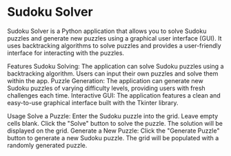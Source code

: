 # Sudoku Solver

Sudoku Solver is a Python application that allows you to solve Sudoku puzzles and generate new puzzles using a graphical user interface (GUI). It uses backtracking algorithms to solve puzzles and provides a user-friendly interface for interacting with the puzzles.

Features
Sudoku Solving: The application can solve Sudoku puzzles using a backtracking algorithm. Users can input their own puzzles and solve them within the app.
Puzzle Generation: The application can generate new Sudoku puzzles of varying difficulty levels, providing users with fresh challenges each time.
Interactive GUI: The application features a clean and easy-to-use graphical interface built with the Tkinter library.

Usage
Solve a Puzzle:
Enter the Sudoku puzzle into the grid. Leave empty cells blank.
Click the "Solve" button to solve the puzzle. The solution will be displayed on the grid.
Generate a New Puzzle:
Click the "Generate Puzzle" button to generate a new Sudoku puzzle.
The grid will be populated with a randomly generated puzzle.

